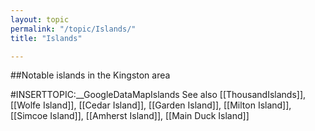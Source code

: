 ```yaml
---
layout: topic
permalink: "/topic/Islands/"
title: "Islands"

---
```


##Notable islands in the Kingston area

#INSERTTOPIC:__GoogleDataMapIslands
See also [[ThousandIslands]], [[Wolfe Island]], [[Cedar Island]], [[Garden Island]], [[Milton Island]], [[Simcoe Island]], [[Amherst Island]], [[Main Duck Island]]


